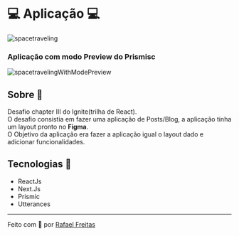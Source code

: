 # 💻 Aplicação 💻
![spacetraveling](https://user-images.githubusercontent.com/73259242/129103438-5638f780-ea2a-4a9d-98a1-14704c7a15f1.gif)

### Aplicação com modo Preview do Prismisc
![spacetravelingWithModePreview](https://user-images.githubusercontent.com/73259242/129103555-26a7f06f-14bd-4759-9714-0ad95a2b8f10.gif)

## Sobre 🧾


Desafio chapter III do Ignite(trilha de React).<br/>
O desafio consistia em fazer uma aplicação de Posts/Blog, a aplicação tinha um layout pronto no **Figma**.<br/> O Objetivo da aplicação era fazer a aplicação igual o layout dado e adicionar funcionalidades.

## Tecnologias 🚀

- ReactJs
- Next.Js
- Prismic
- Utterances

<hr>
Feito com 💜 por <a href="https://www.linkedin.com/in/rafael-freitas-65382420b/">Rafael Freitas</a>
